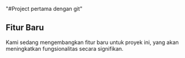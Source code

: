 "#Project pertama dengan git" 
## Fitur Baru

Kami sedang mengembangkan fitur baru untuk proyek ini, yang akan meningkatkan fungsionalitas secara signifikan.
